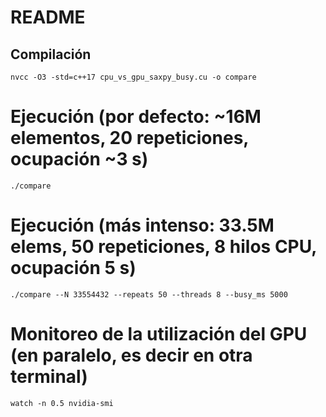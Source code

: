 # README

## Compilación

```
nvcc -O3 -std=c++17 cpu_vs_gpu_saxpy_busy.cu -o compare
```

# Ejecución (por defecto: ~16M elementos, 20 repeticiones, ocupación ~3 s)

```
./compare
```

# Ejecución (más intenso: 33.5M elems, 50 repeticiones, 8 hilos CPU, ocupación 5 s)

```
./compare --N 33554432 --repeats 50 --threads 8 --busy_ms 5000
```

# Monitoreo de la utilización del GPU (en paralelo, es decir en otra terminal)

```
watch -n 0.5 nvidia-smi
```
